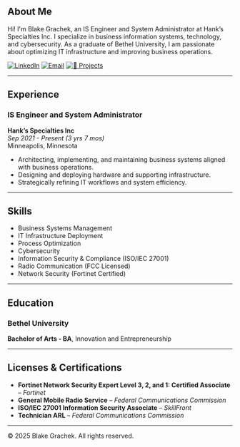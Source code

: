 ## About Me
Hi! I'm Blake Grachek, an IS Engineer and System Administrator at Hank’s Specialties Inc. I specialize in business information systems, technology, and cybersecurity. As a graduate of Bethel University, I am passionate about optimizing IT infrastructure and improving business operations.

[![LinkedIn](https://img.shields.io/badge/LinkedIn-0A66C2?style=for-the-badge&logo=linkedin&logoColor=white)](https://www.linkedin.com/in/blakegrachek/)
[![Email](https://img.shields.io/badge/Email-D14836?style=for-the-badge&logo=gmail&logoColor=white)](mailto:b.m.grachek@gmail.com)
[![📂 Projects](https://img.shields.io/badge/Projects-2563EB?style=for-the-badge&logo=github&logoColor=white)](/projects/)  

---

## Experience
### IS Engineer and System Administrator  
**Hank’s Specialties Inc**  
*Sep 2021 - Present (3 yrs 7 mos)*  
Minneapolis, Minnesota  
- Architecting, implementing, and maintaining business systems aligned with business operations.  
- Designing and deploying hardware and supporting infrastructure.  
- Strategically refining IT workflows and system efficiency.

---

## Skills
- Business Systems Management  
- IT Infrastructure Deployment  
- Process Optimization  
- Cybersecurity  
- Information Security & Compliance (ISO/IEC 27001)  
- Radio Communication (FCC Licensed)  
- Network Security (Fortinet Certified)  

---


## Education
### Bethel University  
**Bachelor of Arts - BA**, Innovation and Entrepreneurship 

---


## Licenses & Certifications
- **Fortinet Network Security Expert Level 3, 2, and 1: Certified Associate** – *Fortinet*  
- **General Mobile Radio Service** – *Federal Communications Commission*  
- **ISO/IEC 27001 Information Security Associate** – *SkillFront*  
- **Technician ARL** – *Federal Communications Commission*  

---
© 2025 Blake Grachek. All rights reserved.
